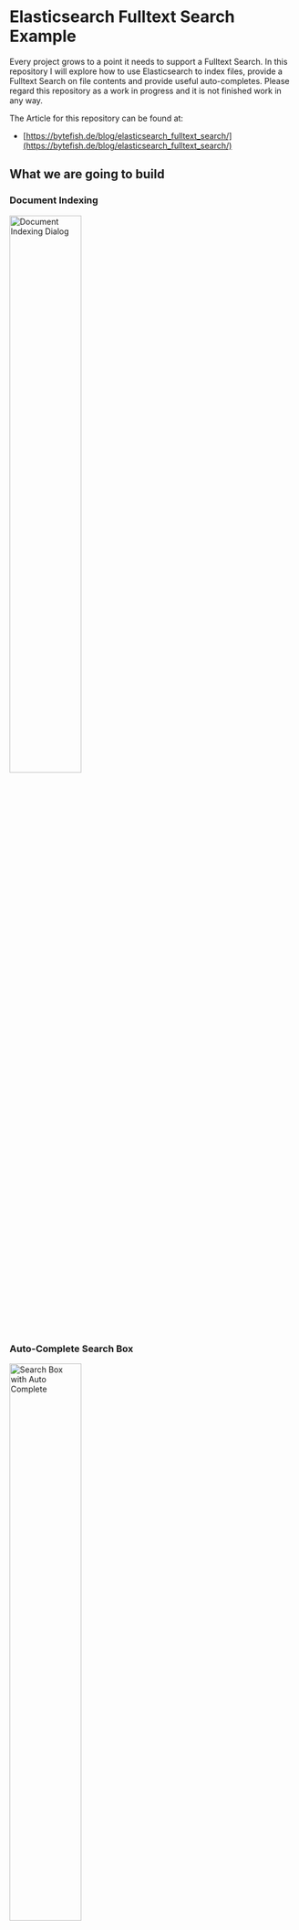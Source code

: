 # Elasticsearch Fulltext Search Example #

Every project grows to a point it needs to support a Fulltext Search. In this repository I will explore how to use Elasticsearch to index files, provide a Fulltext Search on file contents and provide useful auto-completes. Please regard this repository as a work in progress and it is not finished work in any way.

The Article for this repository can be found at:

* [https://bytefish.de/blog/elasticsearch_fulltext_search/](https://bytefish.de/blog/elasticsearch_fulltext_search/)

## What we are going to build ##

### Document Indexing ###

<a href="https://raw.githubusercontent.com/bytefish/ElasticsearchFulltextExample/master/Screenshots/Index_Document_Dialog.jpg">
    <img src="https://raw.githubusercontent.com/bytefish/ElasticsearchFulltextExample/master/Screenshots/Index_Document_Dialog.jpg" alt="Document Indexing Dialog" width="50%" />
</a>

### Auto-Complete Search Box ###

<a href="https://raw.githubusercontent.com/bytefish/ElasticsearchFulltextExample/master/Screenshots/Search_Box_Auto_Complete.jpg">
    <img src="https://raw.githubusercontent.com/bytefish/ElasticsearchFulltextExample/master/Screenshots/Search_Box_Auto_Complete.jpg" alt="Search Box with Auto Complete" width="50%" />
</a>

### Full-Text Search Results ###

<a href="https://raw.githubusercontent.com/bytefish/ElasticsearchFulltextExample/master/Screenshots/Search_Results.jpg">
    <img src="https://raw.githubusercontent.com/bytefish/ElasticsearchFulltextExample/master/Screenshots/Search_Results.jpg" alt="Search Box with Auto Complete" width="50%" />
</a>


### Create Migrations ###

Install the package ``Microsoft.EntityFrameworkCore.Tools``:

```
PM> Install-Package Microsoft.EntityFrameworkCore.Tools
```

Then you can add migrations for your database like this:

```
PM> add-migration InitialCreate -Context ApplicationDbContext -OutputDir "Database/Migrations" 
```


## License ##

All code is released under terms of the [MIT License].

[MIT License]: https://opensource.org/licenses/MIT
